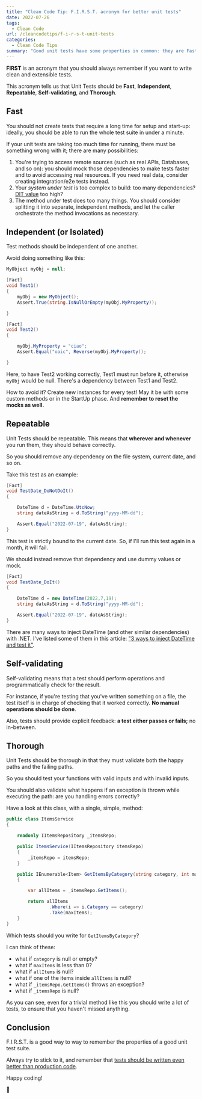 ```yaml
---
title: "Clean Code Tip: F.I.R.S.T. acronym for better unit tests"
date: 2022-07-26
tags:
  - Clean Code
url: /cleancodetips/f-i-r-s-t-unit-tests
categories:
  - Clean Code Tips
summary: "Good unit tests have some properties in common: they are Fast, Independent, Repeatable, Self-validating, and Thorough. In a word: FIRST!"
---
```


**FIRST** is an acronym that you should always remember if you want to write clean and extensible tests.

This acronym tells us that Unit Tests should be **Fast**, **Independent**, **Repeatable**, **Self-validating**, and **Thorough**.

## Fast

You should not create tests that require a long time for setup and start-up: ideally, you should be able to run the whole test suite in under a minute.

If your unit tests are taking too much time for running, there must be something wrong with it; there are many possibilities:

1. You're trying to access remote sources (such as real APIs, Databases, and so on): you should mock those dependencies to make tests faster and to avoid accessing real resources. If you need real data, consider creating integration/e2e tests instead.
2. Your _system under test_ is too complex to build: too many dependencies? [DIT value](https://www.code4it.dev/blog/measure-maintainability-with-ndepend#depth-of-inheritance-tree-dit) too high?
3. The method under test does too many things. You should consider splitting it into separate, independent methods, and let the caller orchestrate the method invocations as necessary.

## Independent (or Isolated)

Test methods should be independent of one another.

Avoid doing something like this:

```cs
MyObject myObj = null;

[Fact]
void Test1()
{
    myObj = new MyObject();
    Assert.True(string.IsNullOrEmpty(myObj.MyProperty));

}

[Fact]
void Test2()
{

    myObj.MyProperty = "ciao";
    Assert.Equal("oaic", Reverse(myObj.MyProperty));

}
```

Here, to have Test2 working correctly, Test1 must run before it, otherwise `myObj` would be null. There's a dependency between Test1 and Test2.

How to avoid it? Create new instances for every test! May it be with some custom methods or in the StartUp phase. And **remember to reset the mocks as well.**

## Repeatable

Unit Tests should be repeatable. This means that **wherever and whenever** you run them, they should behave correctly.

So you should remove any dependency on the file system, current date, and so on.

Take this test as an example:

```cs
[Fact]
void TestDate_DoNotDoIt()
{

    DateTime d = DateTime.UtcNow;
    string dateAsString = d.ToString("yyyy-MM-dd");

    Assert.Equal("2022-07-19", dateAsString);
}
```

This test is strictly bound to the current date. So, if I'll run this test again in a month, it will fail.

We should instead remove that dependency and use dummy values or mock.

```cs
[Fact]
void TestDate_DoIt()
{

    DateTime d = new DateTime(2022,7,19);
    string dateAsString = d.ToString("yyyy-MM-dd");

    Assert.Equal("2022-07-19", dateAsString);
}
```

There are many ways to inject DateTime (and other similar dependencies) with .NET. I've listed some of them in this article: ["3 ways to inject DateTime and test it"](https://www.code4it.dev/blog/inject-and-test-datetime-dependency).

## Self-validating

Self-validating means that a test should perform operations and programmatically check for the result.

For instance, if you're testing that you've written something on a file, the test itself is in charge of checking that it worked correctly. **No manual operations should be done**.

Also, tests should provide explicit feedback: **a test either passes or fails;** no in-between.

## Thorough

Unit Tests should be thorough in that they must validate both the happy paths and the failing paths.

So you should test your functions with valid inputs and with invalid inputs.

You should also validate what happens if an exception is thrown while executing the path: are you handling errors correctly?

Have a look at this class, with a single, simple, method:

```cs
public class ItemsService
{

    readonly IItemsRepository _itemsRepo;

    public ItemsService(IItemsRepository itemsRepo)
    {
        _itemsRepo = itemsRepo;
    }

    public IEnumerable<Item> GetItemsByCategory(string category, int maxItems)
    {

        var allItems = _itemsRepo.GetItems();

        return allItems
                .Where(i => i.Category == category)
                .Take(maxItems);
    }
}
```

Which tests should you write for `GetItemsByCategory`?

I can think of these:

- what if `category` is null or empty?
- what if `maxItems` is less than 0?
- what if `allItems` is null?
- what if one of the items inside `allItems` is null?
- what if `_itemsRepo.GetItems()` throws an exception?
- what if `_itemsRepo` is null?

As you can see, even for a trivial method like this you should write a lot of tests, to ensure that you haven't missed anything.

## Conclusion

F.I.R.S.T. is a good way to way to remember the properties of a good unit test suite.

Always try to stick to it, and remember that [tests should be written even better than production code](https://www.code4it.dev/cleancodetips/tests-should-be-readable-too).

Happy coding!

🐧
